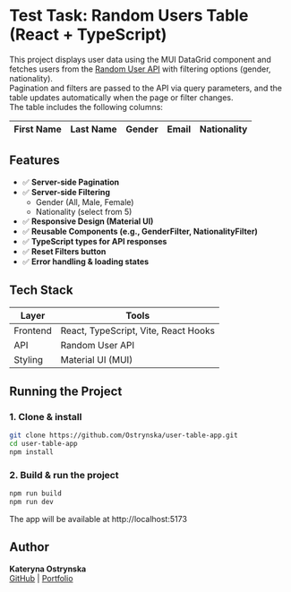 # Test Task: Random Users Table (React + TypeScript)

This project displays user data using the MUI DataGrid component and fetches users from the [Random User API](https://randomuser.me/) with filtering options (gender, nationality).  
Pagination and filters are passed to the API via query parameters, and the table updates automatically when the page or filter changes.  
The table includes the following columns:

| First Name | Last Name | Gender | Email | Nationality |
|------------|-----------|--------|-------|-------------|


## Features

- ✅ **Server-side Pagination**
- ✅ **Server-side Filtering**
  - Gender (All, Male, Female)
  - Nationality (select from 5)
- ✅ **Responsive Design (Material UI)**
- ✅ **Reusable Components (e.g., GenderFilter, NationalityFilter)**
- ✅ **TypeScript types for API responses**
- ✅ **Reset Filters button**
- ✅ **Error handling & loading states**

## Tech Stack
| Layer       | Tools                                 |
|-------------|---------------------------------------|
| Frontend    | React, TypeScript, Vite, React Hooks             |
| API         | Random User API                       |
| Styling     | Material UI (MUI)                     |


## Running the Project

### 1. Clone & install
```bash
git clone https://github.com/Ostrynska/user-table-app.git
cd user-table-app
npm install
```
### 2. Build & run the project
```bash
npm run build
npm run dev
```

The app will be available at http://localhost:5173

## Author

**Kateryna Ostrynska**  
[GitHub](https://github.com/Ostrynska) | [Portfolio](https://ostrynska-kateryna.netlify.app)
